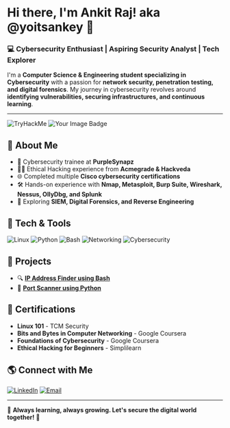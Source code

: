 
<!---
yoitsankey/yoitsankey is a ✨ special ✨ repository because its `README.md` (this file) appears on your GitHub profile.
You can click the Preview link to take a look at your changes.
--->
# Hi there, I'm Ankit Raj! aka @yoitsankey 👋

### 💻 Cybersecurity Enthusiast | Aspiring Security Analyst | Tech Explorer

I'm a **Computer Science & Engineering student specializing in Cybersecurity** with a passion for **network security, penetration testing, and digital forensics**. My journey in cybersecurity revolves around **identifying vulnerabilities, securing infrastructures, and continuous learning**.

---

![TryHackMe](https://img.shields.io/badge/TryHackMe-Profile-blue?style=for-the-badge&logo=tryhackme)
<img src="https://tryhackme-badges.s3.amazonaws.com/yoitsankey.png" alt="Your Image Badge" />

## 🚀 About Me
- 🔐 Cybersecurity trainee at **PurpleSynapz**
- 🏴‍☠️ Ethical Hacking experience from **Acmegrade & Hackveda**
- 🌐 Completed multiple **Cisco cybersecurity certifications**
- 🛠️ Hands-on experience with **Nmap, Metasploit, Burp Suite, Wireshark, Nessus, OllyDbg, and Splunk**
- 🎯 Exploring **SIEM, Digital Forensics, and Reverse Engineering**

## 🔧 Tech & Tools
![Linux](https://img.shields.io/badge/Linux-000?style=for-the-badge&logo=linux&logoColor=white)
![Python](https://img.shields.io/badge/Python-3776AB?style=for-the-badge&logo=python&logoColor=white)
![Bash](https://img.shields.io/badge/Bash_Scripting-4EAA25?style=for-the-badge&logo=gnu-bash&logoColor=white)
![Networking](https://img.shields.io/badge/Networking-FF6F00?style=for-the-badge&logo=cisco&logoColor=white)
![Cybersecurity](https://img.shields.io/badge/Cybersecurity-800080?style=for-the-badge&logo=security&logoColor=white)

## 📌 Projects
- 🔍 [**IP Address Finder using Bash**](https://github.com/yoitsankey/Linux_WorkSpace/blob/master/Bash_Scripting/ipextractor.sh)
- 🔎 [**Port Scanner using Python**](https://github.com/yoitsankey/Linux_WorkSpace/blob/master/Python_Script/port_scanner.py)

## 📜 Certifications
- **Linux 101** - TCM Security
- **Bits and Bytes in Computer Networking** - Google Coursera
- **Foundations of Cybersecurity** - Google Coursera
- **Ethical Hacking for Beginners** - Simplilearn

## 🌎 Connect with Me
[![LinkedIn](https://img.shields.io/badge/LinkedIn-0077B5?style=for-the-badge&logo=linkedin&logoColor=white)](https://linkedin.com/in/yoitsankey)
[![Email](https://img.shields.io/badge/Email-D14836?style=for-the-badge&logo=gmail&logoColor=white)](mailto:ankitrjrkn@gmail.com)

---
🚀 **Always learning, always growing. Let's secure the digital world together!** 🔐

